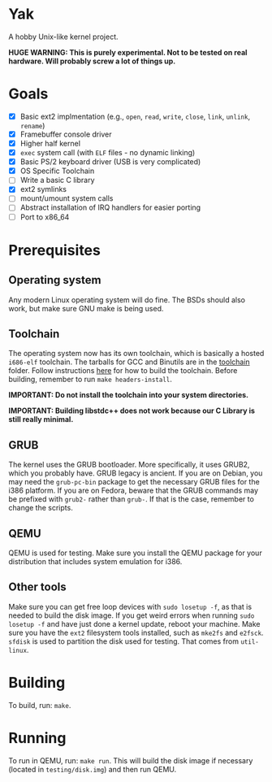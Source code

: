 # Yak
A hobby Unix-like kernel project.

**HUGE WARNING: This is purely experimental. Not to be tested on real hardware. Will probably screw a lot of things up.**

# Goals
- [x] Basic ext2 implmentation (e.g., `open`, `read`, `write`, `close`, `link`, `unlink`, `rename`)
- [x] Framebuffer console driver
- [x] Higher half kernel
- [x] `exec` system call (with `ELF` files - no dynamic linking)
- [x] Basic PS/2 keyboard driver (USB is very complicated)
- [x] OS Specific Toolchain
- [ ] Write a basic C library
- [x] ext2 symlinks
- [ ] mount/umount system calls
- [ ] Abstract installation of IRQ handlers for easier porting
- [ ] Port to x86_64
# Prerequisites
## Operating system
Any modern Linux operating system will do fine. The BSDs should also work, but make sure GNU make is being used.
## Toolchain
The operating system now has its own toolchain, which is basically a hosted `i686-elf` toolchain.
The tarballs for GCC and Binutils are in the [toolchain](./toolchain) folder.
Follow instructions [here](https://wiki.osdev.org/Hosted_GCC_Cross_Compiler) for how to build the toolchain.
Before building, remember to run `make headers-install`.

**IMPORTANT: Do not install the toolchain into your system directories.**

**IMPORTANT: Building libstdc++ does not work because our C Library is still really minimal.**

## GRUB
The kernel uses the GRUB bootloader.
More specifically, it uses GRUB2, which you probably have. GRUB legacy is ancient.
If you are on Debian, you may need the `grub-pc-bin` package to get the necessary GRUB files for the i386 platform.
If you are on Fedora, beware that the GRUB commands may be prefixed with `grub2-` rather than `grub-`.
If that is the case, remember to change the scripts.
## QEMU
QEMU is used for testing.
Make sure you install the QEMU package for your distribution that includes system emulation for i386.
## Other tools
Make sure you can get free loop devices with `sudo losetup -f`, as that is needed to build the disk image.
If you get weird errors when running `sudo losetup -f` and have just done a kernel update, reboot your machine.
Make sure you have the `ext2` filesystem tools installed, such as `mke2fs` and `e2fsck`.
`sfdisk` is used to partition the disk used for testing. That comes from `util-linux`.
# Building
To build, run: `make`.
# Running
To run in QEMU, run: `make run`.
This will build the disk image if necessary (located in `testing/disk.img`) and then run QEMU.
